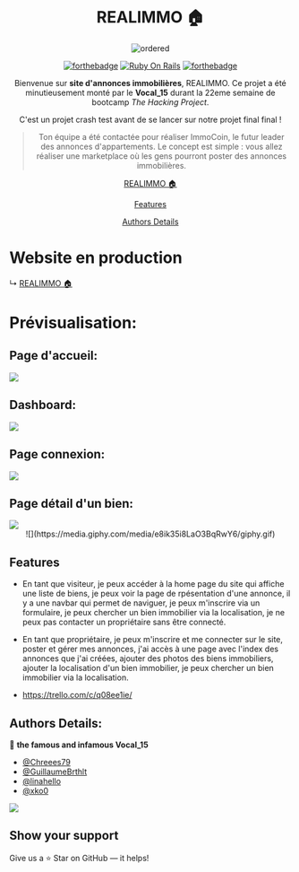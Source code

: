 
<div align='center'>

# REALIMMO 🏠

![ordered](https://media.giphy.com/media/5wWf7GMbT1ZUGTDdTqM/giphy.gif)


[![forthebadge](https://forthebadge.com/images/badges/made-with-javascript.svg)](https://forthebadge.com)
[![Ruby On Rails](https://img.shields.io/badge/Ruby_on_Rails-CC0000?style=for-the-badge&logo=ruby-on-rails&logoColor=white)](https://rubyonrails.org/)
[![forthebadge](https://forthebadge.com/images/badges/built-with-love.svg)](https://forthebadge.com)

Bienvenue sur **site d'annonces immobilières**, REALIMMO. Ce projet a été minutieusement monté par le **Vocal_15** durant la 22eme semaine de bootcamp *The Hacking Project*.

C'est un projet crash test avant de se lancer sur notre projet final final !


> Ton équipe a été contactée pour réaliser ImmoCoin, le futur leader des annonces d'appartements. Le concept est simple : vous allez réaliser une marketplace où les gens pourront poster des annonces immobilières.



[REALIMMO 🏠](https://marketplace-mvp-front.vercel.app/)

[Features](#features)

[Authors Details](#authors-details)


</div>


# Website en production

↳ [REALIMMO 🏠](https://marketplace-mvp-front.vercel.app/)

# Prévisualisation:

## Page d'accueil:
<img src="./public/assets/images/REALIMMO.1.png">

## Dashboard:
<img src="./public/assets/images/REALIMMO.2.png">

## Page connexion:
<img src="./public/assets/images/REALIMMO.3.png">

## Page détail d'un bien:
<img src="./public/assets/images/REALIMMO.4.png">

<div align="center">
![](https://media.giphy.com/media/e8ik35i8LaO3BqRwY6/giphy.gif)
</div>

## Features

- En tant que visiteur, je peux accéder à la home page du site qui affiche une liste de biens, je peux voir la page de rpésentation d'une annonce, il y a une navbar qui permet de naviguer, je peux m'inscrire via un formulaire, je peux chercher un bien immobilier via la localisation, je ne peux pas contacter un propriétaire sans être connecté. 

- En tant que propriétaire, je peux m'inscrire et me connecter sur le site, poster et gérer mes annonces, j'ai accès à une page avec l'index des annonces que j'ai créées, ajouter des photos des biens immobiliers, ajouter la localisation d'un bien immobilier, je peux chercher un bien immobilier via la localisation.

- https://trello.com/c/q08ee1ie/


## Authors Details:

👤 **the famous and infamous Vocal_15**

- [@Chreees79](https://github.com/Chreees79)
- [@GuillaumeBrthlt](https://github.com/GuillaumeBrthlt)
- [@linahello](https://github.com/linahello)
- [@xko0](https://github.com/xko0) 

![](https://media.giphy.com/media/TloW6lqYWpP0pVsxFr/giphy.gif)


## Show your support

Give us a ⭐ Star on GitHub — it helps!
